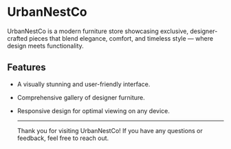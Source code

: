 # UrbanNestCo
UrbanNestCo is a modern furniture store showcasing exclusive, designer-crafted pieces that blend elegance, comfort, and timeless style — where design meets functionality.

## Features

- A visually stunning and user-friendly interface.
- Comprehensive gallery of designer furniture.
- Responsive design for optimal viewing on any device.

  ___
  Thank you for visiting UrbanNestCo! If you have any questions or feedback, feel free to reach out.
